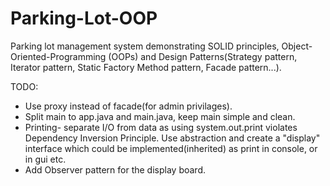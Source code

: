 # Parking-Lot-OOP
Parking lot management system demonstrating SOLID principles, Object-Oriented-Programming (OOPs) and Design Patterns(Strategy pattern, Iterator pattern, Static Factory Method pattern, Facade pattern...).

TODO: 
* Use proxy instead of facade(for admin privilages).
* Split main to app.java and main.java, keep main simple and clean.
* Printing- separate I/O from data as using system.out.print violates Dependency Inversion Principle. Use abstraction and create a "display" interface which could be implemented(inherited) as print in console, or in gui etc.
* Add Observer pattern for the display board.
